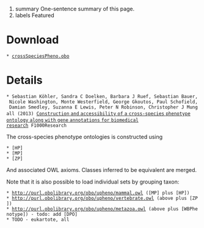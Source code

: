 1.  summary One-sentence summary of this page.
2.  labels Featured

Download
========

`* `[`crossSpeciesPheno.obo`](http://compbio.charite.de/hudson/job/hpo.ontology.uberpheno/lastSuccessfulBuild/artifact/data/uberphenoOut/crossSpeciesPheno.obo)

Details
=======

`* Sebastian Köhler, Sandra C Doelken, Barbara J Ruef, Sebastian Bauer, Nicole Washington, Monte Westerfield, George Gkoutos, Paul Schofield, Damian Smedley, Suzanna E Lewis, Peter N Robinson, Christopher J Mungall (2013) `[`Construction`
`and` `accessibility` `of` `a` `cross-species` `phenotype` `ontology`
`along` `with` `gene` `annotations` `for` `biomedical`
`research`](http://f1000research.com/articles/2-30/v2)` F1000Research`

The cross-species phenotype ontologies is constructed using

`* [HP]`\
`* [MP]`\
`* [ZP]`

And associated OWL axioms. Classes inferred to be equivalent are merged.

Note that it is also possible to load individual sets by grouping taxon:

`* `[`http://purl.obolibrary.org/obo/upheno/mammal.owl`](http://purl.obolibrary.org/obo/upheno/mammal.owl)` ([MP] plus [HP])`\
`* `[`http://purl.obolibrary.org/obo/upheno/vertebrate.owl`](http://purl.obolibrary.org/obo/upheno/vertebrate.owl)` (above plus [ZP])`\
`* `[`http://purl.obolibrary.org/obo/upheno/metazoa.owl`](http://purl.obolibrary.org/obo/upheno/metazoa.owl)` (above plus [WBPhenotype]) - todo: add [DPO]`\
`* TODO - eukartote, all`

